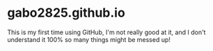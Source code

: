 # gabo2825.github.io
This is my first time using GitHub, I'm not really good at it, and I don't understand it 100% so many things might be messed up!
